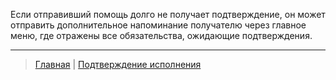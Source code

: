 Если отправивший помощь долго не получает подтверждение, он может отправить дополнительное напоминание получателю через главное меню, где отражены все обязательства, ожидающие подтверждения. 

---
> [Главная](../index.md) |  [Подтверждение исполнения](../actions/confirmation_of_transfer.md)
